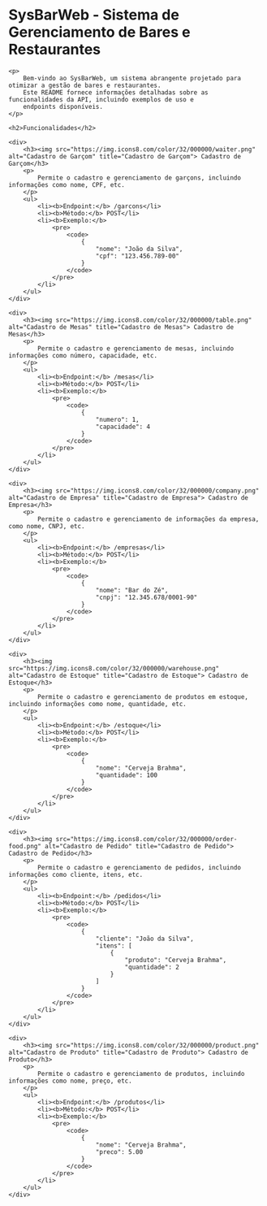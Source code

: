 <!DOCTYPE html>
<html lang="pt-br">
<head>
    <meta charset="UTF-8">
    <meta name="viewport" content="width=device-width, initial-scale=1.0">
    <title>SysBarWeb - Sistema de Gerenciamento de Bares e Restaurantes</title>
</head>
<body>
    <h1>SysBarWeb - Sistema de Gerenciamento de Bares e Restaurantes</h1>

    <p>
        Bem-vindo ao SysBarWeb, um sistema abrangente projetado para otimizar a gestão de bares e restaurantes.
        Este README fornece informações detalhadas sobre as funcionalidades da API, incluindo exemplos de uso e
        endpoints disponíveis.
    </p>

    <h2>Funcionalidades</h2>

    <div>
        <h3><img src="https://img.icons8.com/color/32/000000/waiter.png" alt="Cadastro de Garçom" title="Cadastro de Garçom"> Cadastro de Garçom</h3>
        <p>
            Permite o cadastro e gerenciamento de garçons, incluindo informações como nome, CPF, etc.
        </p>
        <ul>
            <li><b>Endpoint:</b> /garcons</li>
            <li><b>Método:</b> POST</li>
            <li><b>Exemplo:</b>
                <pre>
                    <code>
                        {
                            "nome": "João da Silva",
                            "cpf": "123.456.789-00"
                        }
                    </code>
                </pre>
            </li>
        </ul>
    </div>

    <div>
        <h3><img src="https://img.icons8.com/color/32/000000/table.png" alt="Cadastro de Mesas" title="Cadastro de Mesas"> Cadastro de Mesas</h3>
        <p>
            Permite o cadastro e gerenciamento de mesas, incluindo informações como número, capacidade, etc.
        </p>
        <ul>
            <li><b>Endpoint:</b> /mesas</li>
            <li><b>Método:</b> POST</li>
            <li><b>Exemplo:</b>
                <pre>
                    <code>
                        {
                            "numero": 1,
                            "capacidade": 4
                        }
                    </code>
                </pre>
            </li>
        </ul>
    </div>

    <div>
        <h3><img src="https://img.icons8.com/color/32/000000/company.png" alt="Cadastro de Empresa" title="Cadastro de Empresa"> Cadastro de Empresa</h3>
        <p>
            Permite o cadastro e gerenciamento de informações da empresa, como nome, CNPJ, etc.
        </p>
        <ul>
            <li><b>Endpoint:</b> /empresas</li>
            <li><b>Método:</b> POST</li>
            <li><b>Exemplo:</b>
                <pre>
                    <code>
                        {
                            "nome": "Bar do Zé",
                            "cnpj": "12.345.678/0001-90"
                        }
                    </code>
                </pre>
            </li>
        </ul>
    </div>

    <div>
        <h3><img src="https://img.icons8.com/color/32/000000/warehouse.png" alt="Cadastro de Estoque" title="Cadastro de Estoque"> Cadastro de Estoque</h3>
        <p>
            Permite o cadastro e gerenciamento de produtos em estoque, incluindo informações como nome, quantidade, etc.
        </p>
        <ul>
            <li><b>Endpoint:</b> /estoque</li>
            <li><b>Método:</b> POST</li>
            <li><b>Exemplo:</b>
                <pre>
                    <code>
                        {
                            "nome": "Cerveja Brahma",
                            "quantidade": 100
                        }
                    </code>
                </pre>
            </li>
        </ul>
    </div>

    <div>
        <h3><img src="https://img.icons8.com/color/32/000000/order-food.png" alt="Cadastro de Pedido" title="Cadastro de Pedido"> Cadastro de Pedido</h3>
        <p>
            Permite o cadastro e gerenciamento de pedidos, incluindo informações como cliente, itens, etc.
        </p>
        <ul>
            <li><b>Endpoint:</b> /pedidos</li>
            <li><b>Método:</b> POST</li>
            <li><b>Exemplo:</b>
                <pre>
                    <code>
                        {
                            "cliente": "João da Silva",
                            "itens": [
                                {
                                    "produto": "Cerveja Brahma",
                                    "quantidade": 2
                                }
                            ]
                        }
                    </code>
                </pre>
            </li>
        </ul>
    </div>

    <div>
        <h3><img src="https://img.icons8.com/color/32/000000/product.png" alt="Cadastro de Produto" title="Cadastro de Produto"> Cadastro de Produto</h3>
        <p>
            Permite o cadastro e gerenciamento de produtos, incluindo informações como nome, preço, etc.
        </p>
        <ul>
            <li><b>Endpoint:</b> /produtos</li>
            <li><b>Método:</b> POST</li>
            <li><b>Exemplo:</b>
                <pre>
                    <code>
                        {
                            "nome": "Cerveja Brahma",
                            "preco": 5.00
                        }
                    </code>
                </pre>
            </li>
        </ul>
    </div>

</body>
</html>

